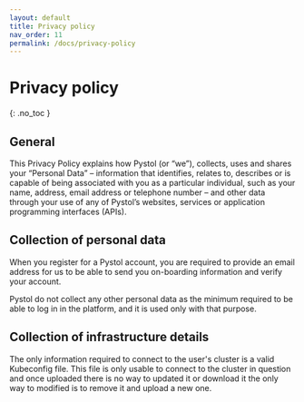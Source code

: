 ```yaml
---
layout: default
title: Privacy policy
nav_order: 11
permalink: /docs/privacy-policy
---
```


# Privacy policy
{: .no_toc }

## General
This Privacy Policy explains how Pystol (or “we”), collects, uses and
shares your “Personal Data” – information that identifies, relates to,
describes or is capable of being associated with you as a particular
individual, such as your name, address, email address or telephone
number – and other data through your use of any of Pystol’s websites,
services or application programming interfaces (APIs).

## Collection of personal data
When you register for a Pystol account, you are required to provide
an email address for us to be able to send you on-boarding
information and verify your account.

Pystol do not collect any other personal data as the minimum required to be
able to log in in the platform, and it is used only with that purpose.

## Collection of infrastructure details
The only information required to connect to the user's cluster is a
valid Kubeconfig file. This file is only usable to connect to the cluster
in question and once uploaded there is no way to updated it or download it
the only way to modified is to remove it and upload a new one.
